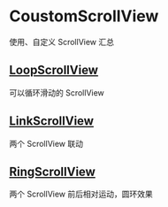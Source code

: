 # CoustomScrollView
使用、自定义 ScrollView 汇总
## [LoopScrollView](https://github.com/MTAndroidDev/CoustomScrollView/tree/LoopScrollView)
可以循环滑动的 ScrollView
## [LinkScrollView](https://github.com/MTAndroidDev/CoustomScrollView/tree/LinkScrollView)
两个 ScrollView 联动
## [RingScrollView](https://github.com/MTAndroidDev/CoustomScrollView/tree/RingScrollView)
两个 ScrollView 前后相对运动，圆环效果
